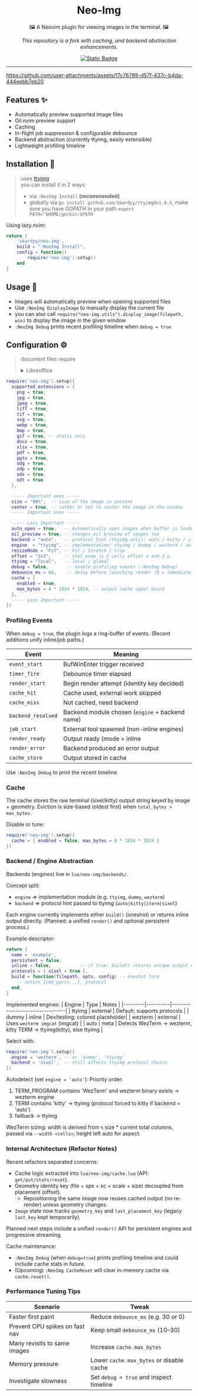 <h1 align="center">Neo-Img</h1>  
<p align="center">🖼️ A Neovim plugin for viewing images in the terminal. 🖼️</p> 
<p align="center"><em>This repository is a fork with caching, and backend abstraction enhancements.</em></p>
<div align="center">
    
[![Static Badge](https://img.shields.io/badge/neovim-1e2029?logo=neovim&logoColor=3CA628&label=built%20for&labelColor=15161b)](https://neovim.io)  
</div>

---
https://github.com/user-attachments/assets/f7c76789-d57f-437c-b4da-444eebb7eb20

## Features ✨  
- Automatically preview supported image files
- Oil.nvim preview support
- Caching
 - In-flight job suppression & configurable debounce
 - Backend abstraction (currently ttyimg, easily extensible)
 - Lightweight profiling timeline

## Installation 🚀  

> uses [ttyimg](https://github.com/Skardyy/ttyimg)  
> you can install it in 2 ways:  
> * via `:NeoImg Install` **(recommended)**
> * globally via `go install github.com/Skardyy/ttyimg@v1.0.5`, make sure you have GOPATH in your path `export PATH="$HOME/go/bin:$PATH`

Using lazy.nvim:
```lua
return {
    'skardyy/neo-img',
    build = ":NeoImg Install",
    config = function()
        require('neo-img').setup()
    end
}
```

## Usage 💼  
- Images will automatically preview when opening supported files  
- Use `:NeoImg DisplayImage` to manually display the current file  
- you can also call `require("neo-img.utils").display_image(filepath, win)` to display the image in the given window  
- `:NeoImg Debug` prints recent profiling timeline when `debug = true`  

## Configuration ⚙️  
> document files require 
><details>
>  <summary>Libreoffice</summary>
> 
>  ```txt
>    make sure its installed and in your path  
>    * window: its called soffice and should be in C:\Program Files\LibreOffice\program 
>    * linux: should be in the path automatically
>  ```
> </details>
```lua
require('neo-img').setup({
  supported_extensions = {
    png = true,
    jpg = true,
    jpeg = true,
    tiff = true,
    tif = true,
    svg = true,
    webp = true,
    bmp = true,
    gif = true, -- static only
    docx = true,
    xlsx = true,
    pdf = true,
    pptx = true,
    odg = true,
    odp = true,
    ods = true,
    odt = true
  },

  ----- Important ones -----
  size = "80%",  -- size of the image in percent
  center = true, -- rather or not to center the image in the window
  ----- Important ones -----

  ----- Less Important -----
  auto_open = true,   -- Automatically open images when buffer is loaded
  oil_preview = true, -- changes oil preview of images too
  backend = "auto",   -- protocol hint (ttyimg only): auto / kitty / iterm / sixel
  engine  = "ttyimg", -- implementation: ttyimg / dummy / wezterm / auto (env detect)
  resizeMode = "Fit", -- Fit / Stretch / Crop
  offset = "2x3",     -- that exmp is 2 cells offset x and 3 y.
  ttyimg = "local",   -- local / global
  debug = false,       -- enable profiling events (:NeoImg Debug)
  debounce_ms = 60,    -- delay before launching render (0 = immediate)
  cache = {
    enabled = true,
    max_bytes = 4 * 1024 * 1024, -- output cache upper bound
  },
  ----- Less Important -----
})
```  

### Profiling Events
When `debug = true`, the plugin logs a ring-buffer of events. (Recent additions unify inline/job paths.)

| Event             | Meaning                                                   |
|-------------------|-----------------------------------------------------------|
| `event_start`     | BufWinEnter trigger received                              |
| `timer_fire`      | Debounce timer elapsed                                    |
| `render_start`    | Begin render attempt (identity key decided)               |
| `cache_hit`       | Cache used, external work skipped                         |
| `cache_miss`      | Not cached, need backend                                  |
| `backend_resolved`| Backend module chosen (`engine` + backend name)           |
| `job_start`       | External tool spawned (non-inline engines)                |
| `render_ready`    | Output ready (mode = inline | job)                        |
| `render_error`    | Backend produced an error output                          |
| `cache_store`     | Output stored in cache                                    |

Use `:NeoImg Debug` to print the recent timeline.

### Cache
The cache stores the raw terminal (sixel/kitty) output string keyed by image + geometry. 
Eviction is size-based (oldest first) when `total_bytes > max_bytes`.

Disable or tune:
```lua
require('neo-img').setup({
  cache = { enabled = false, max_bytes = 8 * 1024 * 1024 }
})
```

### Backend / Engine Abstraction
Backends (engines) live in `lua/neo-img/backends/`.

Concept split:
* `engine` => implementation module (e.g. `ttyimg`, `dummy`, `wezterm`)
* `backend` => protocol hint passed to ttyimg (`auto|kitty|iterm|sixel`)

Each engine currently implements either `build()` (oneshot) or returns inline output directly. (Planned: a unified `render()` and optional persistent process.)

Example descriptor:
```lua
return {
  name = 'example',
  persistent = false,
  inline = false,           -- if true: build() returns escape output directly
  protocols = { sixel = true },
  build = function(filepath, opts, config) -- oneshot form
    -- return {cmd_parts...}, protocol
  end,
}
```
Implemented engines:
| Engine  | Type     | Notes                           |
|---------|----------|---------------------------------|
| ttyimg  | external | Default; supports protocols     |
| dummy   | inline   | Dev/testing; colored placeholder|
| wezterm | external | Uses `wezterm imgcat` (imgcat)  |
| auto    | meta     | Detects WezTerm -> wezterm, kitty TERM -> ttyimg(kitty), else ttyimg |

Select with:
```lua
require('neo-img').setup({
  engine = 'wezterm', -- or 'dummy', 'ttyimg'
  backend = 'sixel',  -- still affects ttyimg protocol choice
})
```

Autodetect (set `engine = 'auto'`):
Priority order:
1. TERM_PROGRAM contains 'WezTerm' and wezterm binary exists -> wezterm engine
2. TERM contains 'kitty' -> ttyimg (protocol forced to kitty if backend = 'auto')
3. fallback -> ttyimg

WezTerm sizing: width is derived from `%` size * current total columns, passed via `--width <cells>`; height left auto for aspect.

### Internal Architecture (Refactor Notes)
Recent refactors separated concerns:
* Cache logic extracted into `lua/neo-img/cache.lua` (API: `get/put/stats/reset`).
* Geometry identity key (file + spx + sc + scale + size) decoupled from placement (offset).
  * Repositioning the same image now reuses cached output (no re-render) unless geometry changes.
* `Image` state now tracks `geometry_key` and `last_placement_key` (legacy `last_key` kept temporarily).

Planned next steps include a unified `render()` API for persistent engines and progressive streaming.

Cache maintenance:
* `:NeoImg Debug` (when `debug=true`) prints profiling timeline and could include cache stats in future.
* (Upcoming) `:NeoImg CacheReset` will clear in-memory cache via `cache.reset()`.

### Performance Tuning Tips
| Scenario                          | Tweak                                      |
|----------------------------------|--------------------------------------------|
| Faster first paint               | Reduce `debounce_ms` (e.g. 30 or 0)        |
| Prevent CPU spikes on fast nav   | Keep small `debounce_ms` (10–30)           |
| Many revisits to same images     | Increase `cache.max_bytes`                 |
| Memory pressure                  | Lower `cache.max_bytes` or disable cache   |
| Investigate slowness             | Set `debug = true` and inspect timeline    |

